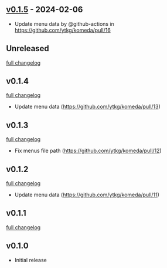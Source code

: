 ## [v0.1.5](https://github.com/ytkg/komeda/compare/v0.1.4...v0.1.5) - 2024-02-06
- Update menu data by @github-actions in https://github.com/ytkg/komeda/pull/16

## Unreleased
[full changelog](http://github.com/ytkg/komeda/compare/v0.1.4...main)

## v0.1.4
[full changelog](http://github.com/ytkg/komeda/compare/v0.1.3...v0.1.4)

- Update menu data (https://github.com/ytkg/komeda/pull/13)

## v0.1.3
[full changelog](http://github.com/ytkg/komeda/compare/v0.1.2...v0.1.3)

- Fix menus file path (https://github.com/ytkg/komeda/pull/12)

## v0.1.2
[full changelog](http://github.com/ytkg/komeda/compare/v0.1.1...v0.1.2)

- Update menu data (https://github.com/ytkg/komeda/pull/11)

## v0.1.1
[full changelog](http://github.com/ytkg/komeda/compare/v0.1.0...v0.1.1)

## v0.1.0

- Initial release
